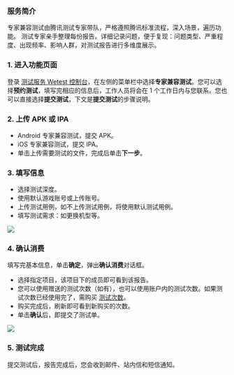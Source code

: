 ### 服务简介

专家兼容测试由腾讯测试专家带队，严格遵照腾讯标准流程，深入场景，遍历功能。
测试专家亲手整理每份报告。详细记录问题，便于复现：问题类型、严重程度、出现频率、影响人群，对测试报告进行多维度展示。

### 1. 进入功能页面

登录 [测试服务 Wetest 控制台](https://console.cloud.tencent.com/wetest/expert/submit)，在左侧的菜单栏中选择**专家兼容测试**。您可以选择**预约测试**，填写完相应的信息后，工作人员将会在 1 个工作日内与您联系。您也可以直接选择**提交测试**，下文是**提交测试**的步骤说明。

### 2. 上传 APK 或 IPA

- Android 专家兼容测试，提交 APK。
- iOS 专家兼容测试，提交 IPA。
- 单击上传需要测试的文件，完成后单击**下一步**。

### 3. 填写信息  

- 选择测试深度。
- 使用默认游戏账号或上传账号。
- 上传测试用例，如不上传测试用例，将使用默认测试用例。
- 填写测试需求：如更换机型等。

![](https://mc.qcloudimg.com/static/img/55e60376bba0eaa7ad08c41948ac9dc8/image.png)

### 4. 确认消费

填写完基本信息，单击**确定**，弹出**确认消费**对话框。
- 选择指定项目，该项目下的成员即可看到该报告。
- 您可以使用赠送的测试次数（如有），也可以使用账户内的测试次数。如果测试次数已经使用完了，需购买 [测试次数](https://buy.cloud.tencent.com/wetest?product=1001)。
- 购买完成后，刷新即可看到新购买的次数。  
- 单击**确认**后，即提交了测试单。

![](https://main.qcloudimg.com/raw/f952003312b97e0d6f8ff8b3265913e4.png)

### 5. 测试完成

提交测试后，报告完成后，您会收到邮件、站内信和短信通知。




